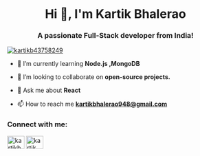 <h1 align="center">Hi 👋, I'm Kartik Bhalerao</h1>
<h3 align="center">A passionate Full-Stack developer from India!</h3>

<p align="left"> <a href="https://twitter.com/kartikb43758249" target="blank"><img src="https://img.shields.io/twitter/follow/kartikb43758249?logo=twitter&style=for-the-badge" alt="kartikb43758249" /></a> </p>

- 🌱 I’m currently learning **Node.js ,MongoDB**

- 👯 I’m looking to collaborate on **open-source projects.**

- 💬 Ask me about **React**

- 📫 How to reach me **kartikbhalerao948@gmail.com**

<h3 align="left">Connect with me:</h3>
<p align="left">
<a href="https://twitter.com/kartikb43758249" target="blank"><img align="center" src="https://raw.githubusercontent.com/rahuldkjain/github-profile-readme-generator/master/src/images/icons/Social/twitter.svg" alt="kartikb43758249" height="30" width="40" /></a>
<a href="https://linkedin.com/in/kartik bhalerao" target="blank"><img align="center" src="https://raw.githubusercontent.com/rahuldkjain/github-profile-readme-generator/master/src/images/icons/Social/linked-in-alt.svg" alt="kartik bhalerao" height="30" width="40" /></a>
</p>



